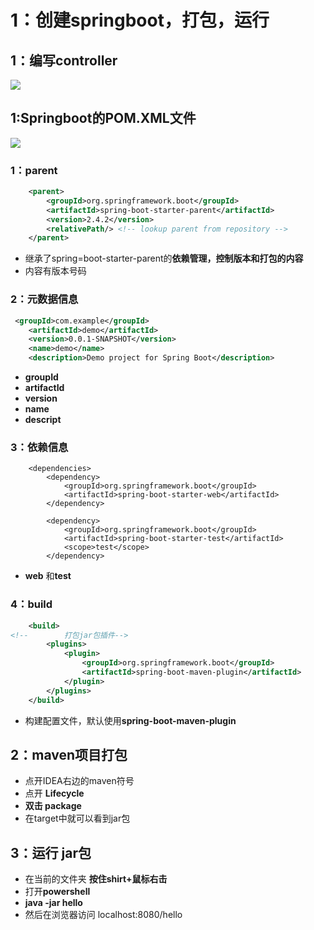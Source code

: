 # 1：创建springboot，打包，运行

## 1：编写controller

![](https://i.loli.net/2021/01/22/vBW7gUyO6mqYEuz.png)



## 1:Springboot的POM.XML文件

![](https://i.loli.net/2021/01/22/FCrnH8Dc3d2RJIY.png)

### 1：parent

```xml
    <parent>
        <groupId>org.springframework.boot</groupId>
        <artifactId>spring-boot-starter-parent</artifactId>
        <version>2.4.2</version>
        <relativePath/> <!-- lookup parent from repository -->
    </parent>
```



- 继承了spring=boot-starter-parent的**依赖管理，控制版本和打包的内容**
- 内容有版本号码

### 2：元数据信息

```xml
 <groupId>com.example</groupId>
    <artifactId>demo</artifactId>
    <version>0.0.1-SNAPSHOT</version>
    <name>demo</name>
    <description>Demo project for Spring Boot</description>

```

- **groupId**
- **artifactId**
- **version**
- **name**
- **descript**

### 3：依赖信息

```
    <dependencies>
        <dependency>
            <groupId>org.springframework.boot</groupId>
            <artifactId>spring-boot-starter-web</artifactId>
        </dependency>

        <dependency>
            <groupId>org.springframework.boot</groupId>
            <artifactId>spring-boot-starter-test</artifactId>
            <scope>test</scope>
        </dependency>

```

- **web**  和**test**



### 4：build

```xml
    <build>
<!--        打包jar包插件-->
        <plugins>
            <plugin>
                <groupId>org.springframework.boot</groupId>
                <artifactId>spring-boot-maven-plugin</artifactId>
            </plugin>
        </plugins>
    </build>

```

- 构建配置文件，默认使用**spring-boot-maven-plugin**



## 2：maven项目打包

- 点开IDEA右边的maven符号
- 点开 **Lifecycle**
- **双击 package**
- 在target中就可以看到jar包

## 3：运行 jar包

- 在当前的文件夹 **按住shirt+鼠标右击**
- 打开**powershell**
- **java -jar hello**
- 然后在浏览器访问 localhost:8080/hello 

